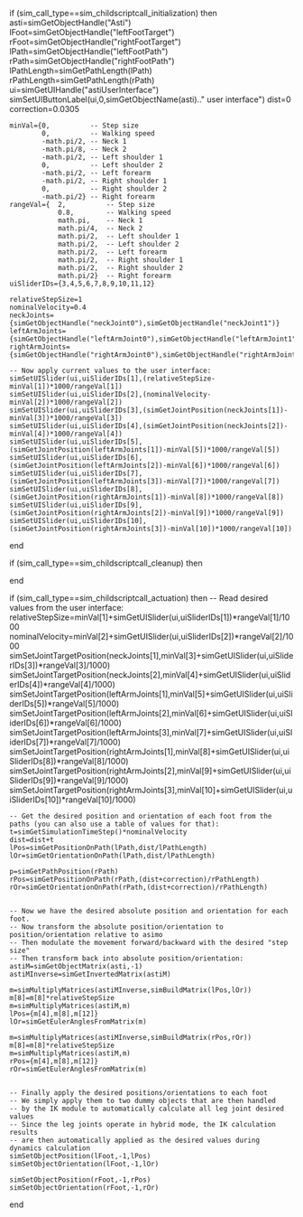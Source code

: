 if (sim_call_type==sim_childscriptcall_initialization) then 
	asti=simGetObjectHandle("Asti")
	lFoot=simGetObjectHandle("leftFootTarget")
	rFoot=simGetObjectHandle("rightFootTarget")
	lPath=simGetObjectHandle("leftFootPath")
	rPath=simGetObjectHandle("rightFootPath")
	lPathLength=simGetPathLength(lPath)
	rPathLength=simGetPathLength(rPath)
	ui=simGetUIHandle("astiUserInterface")
	simSetUIButtonLabel(ui,0,simGetObjectName(asti).." user interface")
	dist=0
	correction=0.0305
	
	minVal={0,			-- Step size
			0,			-- Walking speed
			-math.pi/2,	-- Neck 1
			-math.pi/8,	-- Neck 2
			-math.pi/2,	-- Left shoulder 1
			0,			-- Left shoulder 2
			-math.pi/2,	-- Left forearm
			-math.pi/2,	-- Right shoulder 1
			0,			-- Right shoulder 2
			-math.pi/2}	-- Right forearm
	rangeVal={	2,			-- Step size
				0.8,		-- Walking speed
				math.pi,	-- Neck 1
				math.pi/4,	-- Neck 2
				math.pi/2,	-- Left shoulder 1
				math.pi/2,	-- Left shoulder 2
				math.pi/2,	-- Left forearm
				math.pi/2,	-- Right shoulder 1
				math.pi/2,	-- Right shoulder 2
				math.pi/2}	-- Right forearm
	uiSliderIDs={3,4,5,6,7,8,9,10,11,12}

	relativeStepSize=1
	nominalVelocity=0.4
	neckJoints={simGetObjectHandle("neckJoint0"),simGetObjectHandle("neckJoint1")}
	leftArmJoints={simGetObjectHandle("leftArmJoint0"),simGetObjectHandle("leftArmJoint1"),simGetObjectHandle("leftArmJoint2")}
	rightArmJoints={simGetObjectHandle("rightArmJoint0"),simGetObjectHandle("rightArmJoint1"),simGetObjectHandle("rightArmJoint2")}
		
	-- Now apply current values to the user interface:
	simSetUISlider(ui,uiSliderIDs[1],(relativeStepSize-minVal[1])*1000/rangeVal[1])
	simSetUISlider(ui,uiSliderIDs[2],(nominalVelocity-minVal[2])*1000/rangeVal[2])
	simSetUISlider(ui,uiSliderIDs[3],(simGetJointPosition(neckJoints[1])-minVal[3])*1000/rangeVal[3])
	simSetUISlider(ui,uiSliderIDs[4],(simGetJointPosition(neckJoints[2])-minVal[4])*1000/rangeVal[4])
	simSetUISlider(ui,uiSliderIDs[5],(simGetJointPosition(leftArmJoints[1])-minVal[5])*1000/rangeVal[5])
	simSetUISlider(ui,uiSliderIDs[6],(simGetJointPosition(leftArmJoints[2])-minVal[6])*1000/rangeVal[6])
	simSetUISlider(ui,uiSliderIDs[7],(simGetJointPosition(leftArmJoints[3])-minVal[7])*1000/rangeVal[7])
	simSetUISlider(ui,uiSliderIDs[8],(simGetJointPosition(rightArmJoints[1])-minVal[8])*1000/rangeVal[8])
	simSetUISlider(ui,uiSliderIDs[9],(simGetJointPosition(rightArmJoints[2])-minVal[9])*1000/rangeVal[9])
	simSetUISlider(ui,uiSliderIDs[10],(simGetJointPosition(rightArmJoints[3])-minVal[10])*1000/rangeVal[10])
end 

if (sim_call_type==sim_childscriptcall_cleanup) then 
 
end 

if (sim_call_type==sim_childscriptcall_actuation) then 
	-- Read desired values from the user interface:
	relativeStepSize=minVal[1]+simGetUISlider(ui,uiSliderIDs[1])*rangeVal[1]/1000
	nominalVelocity=minVal[2]+simGetUISlider(ui,uiSliderIDs[2])*rangeVal[2]/1000
	simSetJointTargetPosition(neckJoints[1],minVal[3]+simGetUISlider(ui,uiSliderIDs[3])*rangeVal[3]/1000)
	simSetJointTargetPosition(neckJoints[2],minVal[4]+simGetUISlider(ui,uiSliderIDs[4])*rangeVal[4]/1000)
	simSetJointTargetPosition(leftArmJoints[1],minVal[5]+simGetUISlider(ui,uiSliderIDs[5])*rangeVal[5]/1000)
	simSetJointTargetPosition(leftArmJoints[2],minVal[6]+simGetUISlider(ui,uiSliderIDs[6])*rangeVal[6]/1000)
	simSetJointTargetPosition(leftArmJoints[3],minVal[7]+simGetUISlider(ui,uiSliderIDs[7])*rangeVal[7]/1000)
	simSetJointTargetPosition(rightArmJoints[1],minVal[8]+simGetUISlider(ui,uiSliderIDs[8])*rangeVal[8]/1000)
	simSetJointTargetPosition(rightArmJoints[2],minVal[9]+simGetUISlider(ui,uiSliderIDs[9])*rangeVal[9]/1000)
	simSetJointTargetPosition(rightArmJoints[3],minVal[10]+simGetUISlider(ui,uiSliderIDs[10])*rangeVal[10]/1000)
	
	
	-- Get the desired position and orientation of each foot from the paths (you can also use a table of values for that):
	t=simGetSimulationTimeStep()*nominalVelocity
	dist=dist+t
	lPos=simGetPositionOnPath(lPath,dist/lPathLength)
	lOr=simGetOrientationOnPath(lPath,dist/lPathLength)
	
	p=simGetPathPosition(rPath)
	rPos=simGetPositionOnPath(rPath,(dist+correction)/rPathLength)
	rOr=simGetOrientationOnPath(rPath,(dist+correction)/rPathLength)
	
	
	-- Now we have the desired absolute position and orientation for each foot.
	-- Now transform the absolute position/orientation to position/orientation relative to asimo
	-- Then modulate the movement forward/backward with the desired "step size"
	-- Then transform back into absolute position/orientation:
	astiM=simGetObjectMatrix(asti,-1)
	astiMInverse=simGetInvertedMatrix(astiM)
	
	m=simMultiplyMatrices(astiMInverse,simBuildMatrix(lPos,lOr))
	m[8]=m[8]*relativeStepSize
	m=simMultiplyMatrices(astiM,m)
	lPos={m[4],m[8],m[12]}
	lOr=simGetEulerAnglesFromMatrix(m)
	
	m=simMultiplyMatrices(astiMInverse,simBuildMatrix(rPos,rOr))
	m[8]=m[8]*relativeStepSize	
	m=simMultiplyMatrices(astiM,m)
	rPos={m[4],m[8],m[12]}
	rOr=simGetEulerAnglesFromMatrix(m)
	
	
	-- Finally apply the desired positions/orientations to each foot
	-- We simply apply them to two dummy objects that are then handled
	-- by the IK module to automatically calculate all leg joint desired values
	-- Since the leg joints operate in hybrid mode, the IK calculation results
	-- are then automatically applied as the desired values during dynamics calculation
	simSetObjectPosition(lFoot,-1,lPos)
	simSetObjectOrientation(lFoot,-1,lOr)
	
	simSetObjectPosition(rFoot,-1,rPos)
	simSetObjectOrientation(rFoot,-1,rOr)
	
end 